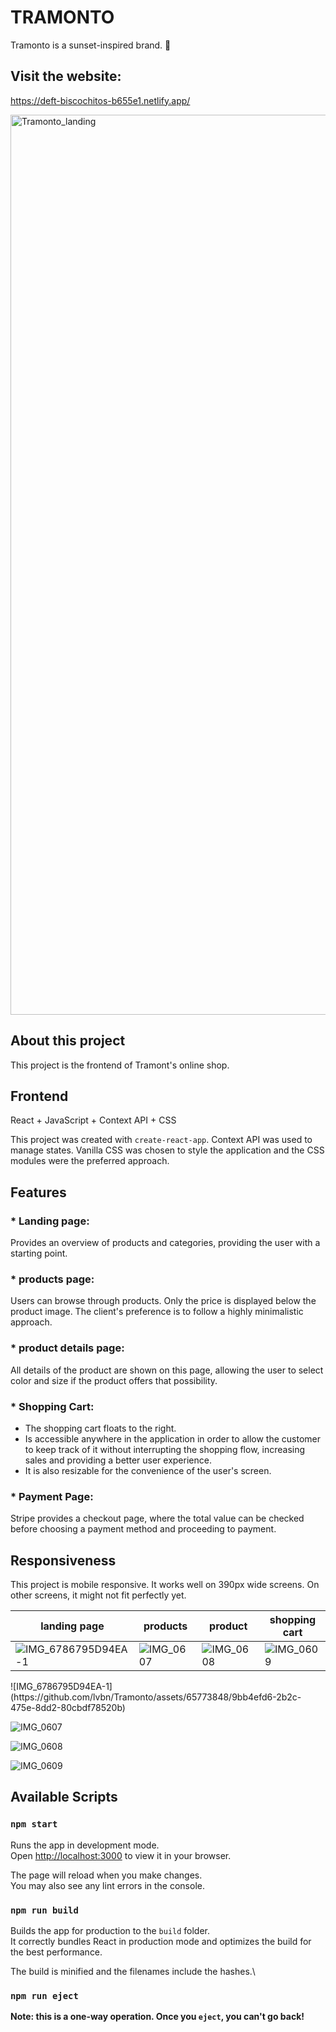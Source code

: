 # TRAMONTO
Tramonto is a sunset-inspired brand. 🌆

## Visit the website:
https://deft-biscochitos-b655e1.netlify.app/

<img width="1440" alt="Tramonto_landing" src="https://github.com/lvbn/Tramonto/assets/65773848/d2701fb3-b430-4006-b48e-29876c8f919f">

## About this project

This project is the frontend of Tramont's online shop. 

## Frontend

React + JavaScript + Context API + CSS

This project was created with `create-react-app`. Context API was used to manage states. Vanilla CSS was chosen to style the application and the CSS modules were the preferred approach.

## Features

### * Landing page:
Provides an overview of products and categories, providing the user with a starting point.
### * products page: 
Users can browse through products. Only the price is displayed below the product image. The client's preference is to follow a highly minimalistic approach. 
### * product details page: 
All details of the product are shown on this page, allowing the user to select color and size if the product offers that possibility.
### * Shopping Cart:
- The shopping cart floats to the right. 
- Is accessible anywhere in the application in order to allow the customer to keep track of it without interrupting the shopping flow, increasing sales and providing a better user experience. 
- It is also resizable for the convenience of the user's screen.
### * Payment Page: 
Stripe provides a checkout page, where the total value can be checked before choosing a payment method and proceeding to payment.

## Responsiveness

This project is mobile responsive. It works well on 390px wide screens. On other screens, it might not fit perfectly yet.

| landing page | products | product | shopping cart |
| --- | --- | --- | --- |
| ![IMG_6786795D94EA-1](https://github.com/lvbn/Tramonto/assets/65773848/9bb4efd6-2b2c-475e-8dd2-80cbdf78520b)  |  ![IMG_0607](https://github.com/lvbn/Tramonto/assets/65773848/dca76899-37a5-47e8-a38a-a248fa079979) | ![IMG_0608](https://github.com/lvbn/Tramonto/assets/65773848/e0e38c66-9817-4fff-bb7b-32f48054b29a) | ![IMG_0609](https://github.com/lvbn/Tramonto/assets/65773848/a79efd09-f354-4144-a620-f5184d94b077) |

<div style={display: flex, flexDirection: row}>
 ![IMG_6786795D94EA-1](https://github.com/lvbn/Tramonto/assets/65773848/9bb4efd6-2b2c-475e-8dd2-80cbdf78520b)

  ![IMG_0607](https://github.com/lvbn/Tramonto/assets/65773848/dca76899-37a5-47e8-a38a-a248fa079979)
  
  ![IMG_0608](https://github.com/lvbn/Tramonto/assets/65773848/e0e38c66-9817-4fff-bb7b-32f48054b29a)
  
  ![IMG_0609](https://github.com/lvbn/Tramonto/assets/65773848/a79efd09-f354-4144-a620-f5184d94b077)
</div>

## Available Scripts

### `npm start`

Runs the app in development mode.\
Open [http://localhost:3000](http://localhost:3000) to view it in your browser.

The page will reload when you make changes.\
You may also see any lint errors in the console.

### `npm run build`

Builds the app for production to the `build` folder.\
It correctly bundles React in production mode and optimizes the build for the best performance.

The build is minified and the filenames include the hashes.\

### `npm run eject`

**Note: this is a one-way operation. Once you `eject`, you can't go back!**

